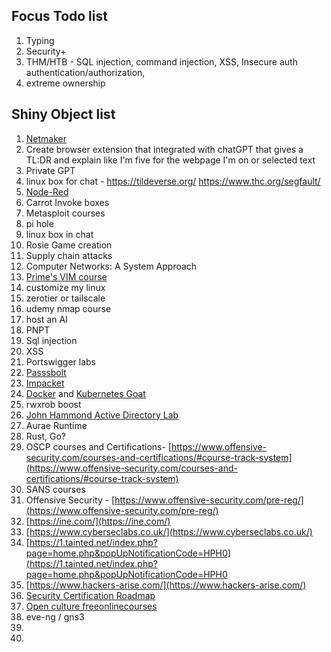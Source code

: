 ## Focus Todo list
1. Typing
2. Security+
3. THM/HTB - SQL injection, command injection, XSS, Insecure auth authentication/authorization, 
4. extreme ownership



## Shiny Object list
1. [Netmaker](https://www.netmaker.io/)
2. Create browser extension that integrated with chatGPT that gives a TL:DR and explain like I'm five for the webpage I'm on or selected text
3. Private GPT
4. linux box for chat - https://tildeverse.org/ https://www.thc.org/segfault/
5. [Node-Red](https://nodered.org/docs/getting-started/local)
6. Carrot Invoke boxes
7. Metasploit courses
8. pi hole
9. linux box in chat
10. Rosie Game creation
11. Supply chain attacks
12. Computer Networks: A System Approach
13. [Prime's VIM course](https://frontendmasters.com/courses/vim-fundamentals/)
14. customize my linux 
15. zerotier or tailscale
16. udemy nmap course
17. host an AI
18. PNPT
19. Sql injection
20. XSS
21. Portswigger labs
22. [Passsbolt](https://www.passbolt.com/ce/ubuntu)
23. [Impacket](https://latesthackingnews.com/2023/05/22/impacket-cheatsheet-for-penetration-testers/#amp_tf=From%20%251%24s&aoh=16851841473163&csi=0&referrer=https%3A%2F%2Fwww.google.com&ampshare=https%3A%2F%2Flatesthackingnews.com%2F2023%2F05%2F22%2Fimpacket-cheatsheet-for-penetration-testers)
24. [Docker](https://docker-curriculum.com/#introduction) and [Kubernetes Goat](https://madhuakula.com/kubernetes-goat/docs/)
25. rwxrob boost
26. [John Hammond Active Directory Lab](https://www.youtube.com/playlist?list=PL1H1sBF1VAKVoU6Q2u7BBGPsnkn-rajlp)
27. Aurae Runtime
28. Rust, Go?
29. OSCP courses and Certifications- [https://www.offensive-security.com/courses-and-certifications/#course-track-system](https://www.offensive-security.com/courses-and-certifications/#course-track-system)    
30. SANS courses
31. Offensive Security - [https://www.offensive-security.com/pre-reg/](https://www.offensive-security.com/pre-reg/)  
32. [https://ine.com/](https://ine.com/)  
33. [https://www.cyberseclabs.co.uk/](https://www.cyberseclabs.co.uk/)  
34. [https://1.tainted.net/index.php?page=home.php&popUpNotificationCode=HPH0](https://1.tainted.net/index.php?page=home.php&popUpNotificationCode=HPH0
35. [https://www.hackers-arise.com/](https://www.hackers-arise.com/)
36. [Security Certification Roadmap](https://pauljerimy.com/security-certification-roadmap/)
37. [Open culture freeonlinecourses](https://www.openculture.com/freeonlinecourses)
38. eve-ng / gns3
39. 
40. 